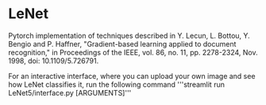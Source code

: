 # LeNet

Pytorch implementation of techniques described in Y. Lecun, L. Bottou, Y. Bengio and P. Haffner, "Gradient-based learning applied to document recognition," in Proceedings of the IEEE, vol. 86, no. 11, pp. 2278-2324, Nov. 1998, doi: 10.1109/5.726791.

For an interactive interface, where you can upload your own image and see how LeNet classifies it, run the following command
'''streamlit run LeNet5/interface.py [ARGUMENTS]'''
